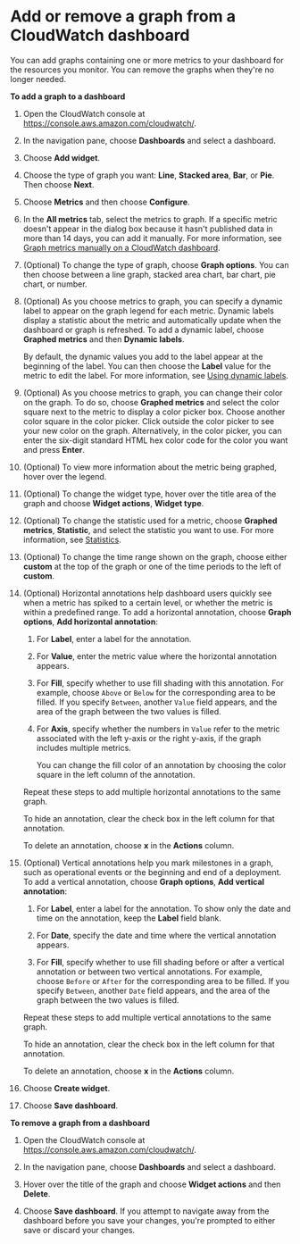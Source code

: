 # Add or remove a graph from a CloudWatch dashboard<a name="add_remove_graph_dashboard"></a>

You can add graphs containing one or more metrics to your dashboard for the resources you monitor\. You can remove the graphs when they're no longer needed\.

**To add a graph to a dashboard**

1. Open the CloudWatch console at [https://console\.aws\.amazon\.com/cloudwatch/](https://console.aws.amazon.com/cloudwatch/)\.

1. In the navigation pane, choose **Dashboards** and select a dashboard\.

1. Choose **Add widget**\.

1. Choose the type of graph you want: **Line**, **Stacked area**, **Bar**, or **Pie**\. Then choose **Next**\.

1. Choose **Metrics** and then choose **Configure**\.

1. In the **All metrics** tab, select the metrics to graph\. If a specific metric doesn't appear in the dialog box because it hasn't published data in more than 14 days, you can add it manually\. For more information, see [Graph metrics manually on a CloudWatch dashboard](add_old_metrics_to_graph.md)\.

1. \(Optional\) To change the type of graph, choose **Graph options**\. You can then choose between a line graph, stacked area chart, bar chart, pie chart, or number\.

1. <a name="dynamic-labels"></a>\(Optional\) As you choose metrics to graph, you can specify a dynamic label to appear on the graph legend for each metric\. Dynamic labels display a statistic about the metric and automatically update when the dashboard or graph is refreshed\. To add a dynamic label, choose **Graphed metrics** and then **Dynamic labels**\.

   By default, the dynamic values you add to the label appear at the beginning of the label\. You can then choose the **Label** value for the metric to edit the label\. For more information, see [Using dynamic labels](graph-dynamic-labels.md)\.

1. <a name="horizontal-annotations2"></a>\(Optional\) As you choose metrics to graph, you can change their color on the graph\. To do so, choose **Graphed metrics** and select the color square next to the metric to display a color picker box\. Choose another color square in the color picker\. Click outside the color picker to see your new color on the graph\. Alternatively, in the color picker, you can enter the six\-digit standard HTML hex color code for the color you want and press **Enter**\.

1. \(Optional\) To view more information about the metric being graphed, hover over the legend\.

1. \(Optional\) To change the widget type, hover over the title area of the graph and choose **Widget actions**, **Widget type**\.

1. \(Optional\) To change the statistic used for a metric, choose **Graphed metrics**, **Statistic**, and select the statistic you want to use\. For more information, see [Statistics](cloudwatch_concepts.md#Statistic)\.

1. \(Optional\) To change the time range shown on the graph, choose either **custom** at the top of the graph or one of the time periods to the left of **custom**\.

1. <a name="horizontal-annotations"></a> \(Optional\) Horizontal annotations help dashboard users quickly see when a metric has spiked to a certain level, or whether the metric is within a predefined range\. To add a horizontal annotation, choose **Graph options**, **Add horizontal annotation**:

   1. For **Label**, enter a label for the annotation\.

   1. For **Value**, enter the metric value where the horizontal annotation appears\.

   1. For **Fill**, specify whether to use fill shading with this annotation\. For example, choose `Above` or `Below` for the corresponding area to be filled\. If you specify `Between`, another `Value` field appears, and the area of the graph between the two values is filled\.

   1. For **Axis**, specify whether the numbers in `Value` refer to the metric associated with the left y\-axis or the right y\-axis, if the graph includes multiple metrics\.

      You can change the fill color of an annotation by choosing the color square in the left column of the annotation\. 

   Repeat these steps to add multiple horizontal annotations to the same graph\.

   To hide an annotation, clear the check box in the left column for that annotation\.

   To delete an annotation, choose **x** in the **Actions** column\.

1. <a name="vertical-annotations"></a> \(Optional\) Vertical annotations help you mark milestones in a graph, such as operational events or the beginning and end of a deployment\. To add a vertical annotation, choose **Graph options**, **Add vertical annotation**:

   1. For **Label**, enter a label for the annotation\. To show only the date and time on the annotation, keep the **Label** field blank\.

   1. For **Date**, specify the date and time where the vertical annotation appears\.

   1. For **Fill**, specify whether to use fill shading before or after a vertical annotation or between two vertical annotations\. For example, choose `Before` or `After` for the corresponding area to be filled\. If you specify `Between`, another `Date` field appears, and the area of the graph between the two values is filled\.

   Repeat these steps to add multiple vertical annotations to the same graph\.

   To hide an annotation, clear the check box in the left column for that annotation\.

   To delete an annotation, choose **x** in the **Actions** column\.

1. Choose **Create widget**\.

1. Choose **Save dashboard**\.

**To remove a graph from a dashboard**

1. Open the CloudWatch console at [https://console\.aws\.amazon\.com/cloudwatch/](https://console.aws.amazon.com/cloudwatch/)\.

1. In the navigation pane, choose **Dashboards** and select a dashboard\.

1. Hover over the title of the graph and choose **Widget actions** and then **Delete**\.

1. Choose **Save dashboard**\. If you attempt to navigate away from the dashboard before you save your changes, you're prompted to either save or discard your changes\.